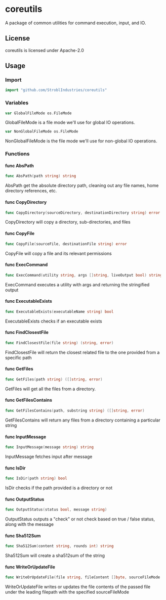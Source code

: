 # coreutils

A package of common utilities for command execution, input, and IO.

## License

coreutils is licensed under Apache-2.0

## Usage

### Import

``` go
import "github.com/StroblIndustries/coreutils"
```

### Variables

```go
var GlobalFileMode os.FileMode
```
GlobalFileMode is a file mode we'll use for global IO operations.

```go
var NonGlobalFileMode os.FileMode
```
NonGlobalFileMode is the file mode we'll use for non-global IO operations.

### Functions

#### func  AbsPath

```go
func AbsPath(path string) string
```
AbsPath get the absolute directory path, cleaning out any file names, home
directory references, etc.

#### func  CopyDirectory

```go
func CopyDirectory(sourceDirectory, destinationDirectory string) error
```
CopyDirectory will copy a directory, sub-directories, and files

#### func  CopyFile

```go
func CopyFile(sourceFile, destinationFile string) error
```
CopyFile will copy a file and its relevant permissions

#### func  ExecCommand

```go
func ExecCommand(utility string, args []string, liveOutput bool) string
```
ExecCommand executes a utility with args and returning the stringified output

#### func  ExecutableExists

```go
func ExecutableExists(executableName string) bool
```
ExecutableExists checks if an executable exists

#### func  FindClosestFile

```go
func FindClosestFile(file string) (string, error)
```
FindClosestFile will return the closest related file to the one provided from a
specific path

#### func  GetFiles

```go
func GetFiles(path string) ([]string, error)
```
GetFiles will get all the files from a directory.

#### func  GetFilesContains

```go
func GetFilesContains(path, substring string) ([]string, error)
```
GetFilesContains will return any files from a directory containing a particular
string

#### func  InputMessage

```go
func InputMessage(message string) string
```
InputMessage fetches input after message

#### func  IsDir

```go
func IsDir(path string) bool
```
IsDir checks if the path provided is a directory or not

#### func  OutputStatus

```go
func OutputStatus(status bool, message string)
```
OutputStatus outputs a "check" or not check based on true / false status, along
with the message

#### func  Sha512Sum

```go
func Sha512Sum(content string, rounds int) string
```
Sha512Sum will create a sha512sum of the string

#### func  WriteOrUpdateFile

```go
func WriteOrUpdateFile(file string, fileContent []byte, sourceFileMode os.FileMode) error
```
WriteOrUpdateFile writes or updates the file contents of the passed file under
the leading filepath with the specified sourceFileMode
